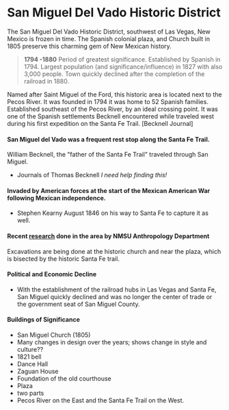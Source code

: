 # San Miguel Del Vado Historic District

The San Miguel Del Vado Historic District, southwest of Las Vegas, New Mexico is frozen in time. The Spanish colonial plaza, and Church built in 1805 preserve this charming gem of New Mexican history.

> **1794 -1880** Period of greatest significance. Established by Spanish in 1794. Largest population (and significance/influence) in 1827 with also 3,000 people. Town quickly declined after the completion of the railroad in 1880.

Named after Saint Miguel of the Ford, this historic area is located next to the Pecos River. It was founded in 1794 it was home to 52 Spanish families.
Established southeast of the Pecos River, by an ideal crossing point. It was one of the Spanish settlements Becknell encountered while traveled west during his first expedition on the Santa Fe Trail.  [Becknell Journal]

#### San Miguel del Vado was a frequent rest stop along the Santa Fe Trail.
William Becknell, the "father of the Santa Fe Trail" traveled through San Miguel.
* Journals of Thomas Becknell _I need help finding this!_

#### Invaded by American forces at the start of the Mexican American War following Mexican independence.
* Stephen Kearny August 1846 on his way to Santa Fe to capture it as well.

#### Recent [research](https://anthropology.nmsu.edu/anthropology-faculty/jenks/san-miguel-del-vado/) done in the area by NMSU Anthropology Department
Excavations are being done at the historic church and near the plaza, which is bisected by the historic Santa Fe trail.

#### Political and Economic Decline
* With the establishment of the railroad hubs in Las Vegas and Santa Fe, San Miguel quickly declined and was no longer the center of trade or the government seat of San Miguel County.

#### Buildings of Significance

* San Miguel Church (1805)
 * Many changes in design over the years; shows change in style and culture??
 * 1821 bell
* Dance Hall
* Zaguan House
* Foundation of the old courthouse
* Plaza
 * two parts
 * Pecos River on the East and the Santa Fe Trail on the West.

